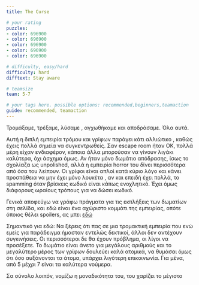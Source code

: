 ```yaml
---
title: The Curse

# your rating
puzzles:
- color: 696900
- color: 696900
- color: 696900
- color: 696900
- color: 696900

# difficulty, easy/hard
difficulty: hard
difftext: Stay aware

# teamsize
team: 5-7

# your tags here. possible options: recommended,beginners,teamaction
guide: recommended, teamaction
---
```




Τρομάξαμε, τρέξαμε, λύσαμε , αγχωθήκαμε και αποδράσαμε. Όλα αυτά.

Αυτή η διπλή εμπειρία τρόμου και γρίφων παράγει κάτι αλλιώτικο , καθώς έχεις πολλά σημεία να συγκεντρωθείς.
Σαν escape room ήταν ΟΚ, πολλά μέρη είχαν ενδιαφέρον, κάποια άλλα μπορούσαν να γίνουν λιγάκι καλύτερα, όχι άσχημα όμως. Αν ήταν μόνο δωμάτιο απόδρασης, ίσως το σχολίαζα ως unpolished, αλλά η εμπειρία horror του δίνει περισσότερα από όσα του λείπουν. Οι γρίφοι είναι απλοί κατά κύριο λόγο και κάνει προσπάθεια να μην έχει μόνο λουκέτα , αν και επειδή έχει πολλά, το spamming όταν βρίσκεις κωδικό είναι κάπως ενοχλητικό. Έχει όμως διάφορους ωραίους τρόπους για να δώσει κωδικό.

Γενικά αποφεύγω να γράφω πράγματα για τις εκπλήξεις των δωματίων στη σελίδα, και εδώ είναι ένα αχώριστο κομμάτι της εμπειρίας,  οπότε όποιος θέλει spoilers, ας μπει <a href="http://vignette4.wikia.nocookie.net/gameofthrones/images/e/e5/Spoilers.gif/revision/latest?cb=20110710172126">εδώ</a>

Σημαντικό για εδώ: Να ξέρεις ότι πας  σε μια τρομακτική εμπειρία που ενώ εμείς για παράδειγμα ήμασταν εντελώς δεκτικοί, άλλοι δεν αντέχουν συγκινήσεις. Οι περισσότεροι δε θα έχουν πρόβλημα, οι λίγοι να προσέξετε. Το δωμάτιο είναι άνετο για μεγάλους αριθμούς και το μεγαλύτερο μέρος των γρίφων δουλεύει καλά ατομικά, να θυμάσαι όμως ότι όσο αυξάνονται τα άτομα, υπάρχει λιγότερη επικοινωνία. Για μένα, από 5 μέχρι 7 είναι τα καλύτερα νούμερα.

Σα σύνολο λοιπόν, νομίζω η μοναδικότητα του, του χαρίζει το μέγιστο